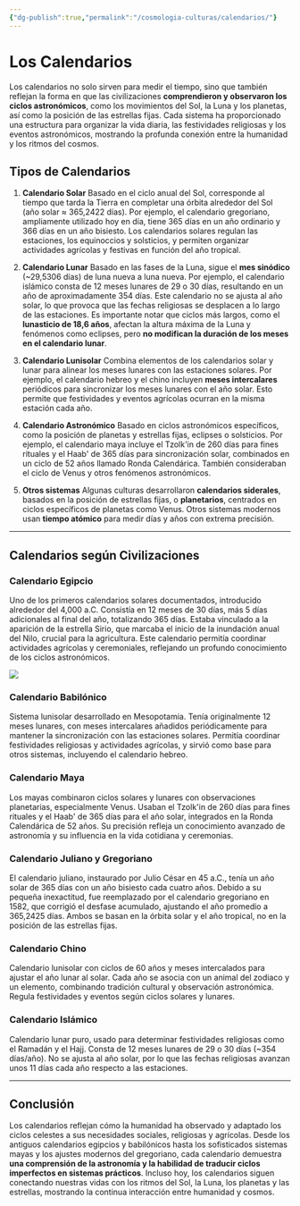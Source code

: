 ```yaml
---
{"dg-publish":true,"permalink":"/cosmologia-culturas/calendarios/"}
---
```



# Los Calendarios

Los calendarios no solo sirven para medir el tiempo, sino que también reflejan la forma en que las civilizaciones **comprendieron y observaron los ciclos astronómicos**, como los movimientos del Sol, la Luna y los planetas, así como la posición de las estrellas fijas. Cada sistema ha proporcionado una estructura para organizar la vida diaria, las festividades religiosas y los eventos astronómicos, mostrando la profunda conexión entre la humanidad y los ritmos del cosmos.

## **Tipos de Calendarios**

1. **Calendario Solar**
   Basado en el ciclo anual del Sol, corresponde al tiempo que tarda la Tierra en completar una órbita alrededor del Sol (año solar ≈ 365,2422 días). Por ejemplo, el calendario gregoriano, ampliamente utilizado hoy en día, tiene 365 días en un año ordinario y 366 días en un año bisiesto. Los calendarios solares regulan las estaciones, los equinoccios y solsticios, y permiten organizar actividades agrícolas y festivas en función del año tropical.

2. **Calendario Lunar**
   Basado en las fases de la Luna, sigue el **mes sinódico** (\~29,5306 días) de luna nueva a luna nueva. Por ejemplo, el calendario islámico consta de 12 meses lunares de 29 o 30 días, resultando en un año de aproximadamente 354 días. Este calendario no se ajusta al año solar, lo que provoca que las fechas religiosas se desplacen a lo largo de las estaciones. Es importante notar que ciclos más largos, como el **lunasticio de 18,6 años**, afectan la altura máxima de la Luna y fenómenos como eclipses, pero **no modifican la duración de los meses en el calendario lunar**.

3. **Calendario Lunisolar**
   Combina elementos de los calendarios solar y lunar para alinear los meses lunares con las estaciones solares. Por ejemplo, el calendario hebreo y el chino incluyen **meses intercalares** periódicos para sincronizar los meses lunares con el año solar. Esto permite que festividades y eventos agrícolas ocurran en la misma estación cada año.

4. **Calendario Astronómico**
   Basado en ciclos astronómicos específicos, como la posición de planetas y estrellas fijas, eclipses o solsticios. Por ejemplo, el calendario maya incluye el Tzolk'in de 260 días para fines rituales y el Haab' de 365 días para sincronización solar, combinados en un ciclo de 52 años llamado Ronda Calendárica. También consideraban el ciclo de Venus y otros fenómenos astronómicos.

5. **Otros sistemas**
   Algunas culturas desarrollaron **calendarios siderales**, basados en la posición de estrellas fijas, o **planetarios**, centrados en ciclos específicos de planetas como Venus. Otros sistemas modernos usan **tiempo atómico** para medir días y años con extrema precisión.

---

## **Calendarios según Civilizaciones**

### **Calendario Egipcio**

Uno de los primeros calendarios solares documentados, introducido alrededor del 4,000 a.C. Consistía en 12 meses de 30 días, más 5 días adicionales al final del año, totalizando 365 días. Estaba vinculado a la aparición de la estrella Sirio, que marcaba el inicio de la inundación anual del Nilo, crucial para la agricultura. Este calendario permitía coordinar actividades agrícolas y ceremoniales, reflejando un profundo conocimiento de los ciclos astronómicos.

![](https://i.imgur.com/gBCGwZD.jpeg)

### **Calendario Babilónico**

Sistema lunisolar desarrollado en Mesopotamia. Tenía originalmente 12 meses lunares, con meses intercalares añadidos periódicamente para mantener la sincronización con las estaciones solares. Permitía coordinar festividades religiosas y actividades agrícolas, y sirvió como base para otros sistemas, incluyendo el calendario hebreo.

### **Calendario Maya**

Los mayas combinaron ciclos solares y lunares con observaciones planetarias, especialmente Venus. Usaban el Tzolk'in de 260 días para fines rituales y el Haab' de 365 días para el año solar, integrados en la Ronda Calendárica de 52 años. Su precisión refleja un conocimiento avanzado de astronomía y su influencia en la vida cotidiana y ceremonias.

### **Calendario Juliano y Gregoriano**

El calendario juliano, instaurado por Julio César en 45 a.C., tenía un año solar de 365 días con un año bisiesto cada cuatro años. Debido a su pequeña inexactitud, fue reemplazado por el calendario gregoriano en 1582, que corrigió el desfase acumulado, ajustando el año promedio a 365,2425 días. Ambos se basan en la órbita solar y el año tropical, no en la posición de las estrellas fijas.

### **Calendario Chino**

Calendario lunisolar con ciclos de 60 años y meses intercalados para ajustar el año lunar al solar. Cada año se asocia con un animal del zodiaco y un elemento, combinando tradición cultural y observación astronómica. Regula festividades y eventos según ciclos solares y lunares.

### **Calendario Islámico**

Calendario lunar puro, usado para determinar festividades religiosas como el Ramadán y el Hajj. Consta de 12 meses lunares de 29 o 30 días (\~354 días/año). No se ajusta al año solar, por lo que las fechas religiosas avanzan unos 11 días cada año respecto a las estaciones.

---

## **Conclusión**

Los calendarios reflejan cómo la humanidad ha observado y adaptado los ciclos celestes a sus necesidades sociales, religiosas y agrícolas. Desde los antiguos calendarios egipcios y babilónicos hasta los sofisticados sistemas mayas y los ajustes modernos del gregoriano, cada calendario demuestra **una comprensión de la astronomía y la habilidad de traducir ciclos imperfectos en sistemas prácticos**. Incluso hoy, los calendarios siguen conectando nuestras vidas con los ritmos del Sol, la Luna, los planetas y las estrellas, mostrando la continua interacción entre humanidad y cosmos.

